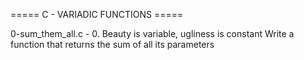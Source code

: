 ===== C - VARIADIC FUNCTIONS =====


0-sum_them_all.c - 0. Beauty is variable, ugliness is constant
Write a function that returns the sum of all its parameters
